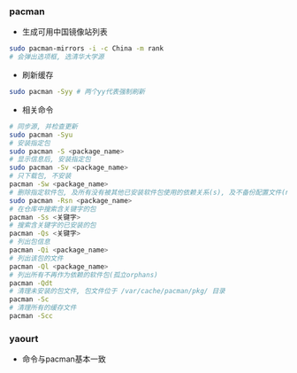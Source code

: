 ### pacman

- 生成可用中国镜像站列表

```bash
sudo pacman-mirrors -i -c China -m rank
# 会弹出选项框, 选清华大学源
```

- 刷新缓存

```bash
sudo pacman -Syy # 两个yy代表强制刷新
```

- 相关命令

```bash
# 同步源, 并检查更新
sudo pacman -Syu
# 安装指定包
sudo pacman -S <package_name>
# 显示信息后, 安装指定包
sudo pacman -Sv <package_name>
# 只下载包, 不安装
pacman -Sw <package_name>
# 删除指定软件包, 及所有没有被其他已安装软件包使用的依赖关系(s), 及不备份配置文件(n)
sudo pacman -Rsn <package_name> 
# 在仓库中搜索含关键字的包
pacman -Ss <关键字>
# 搜索含关键字的已安装的包
pacman -Qs <关键字>
# 列出包信息
pacman -Qi <package_name> 
# 列出该包的文件
pacman -Ql <package_name> 
# 列出所有不再作为依赖的软件包(孤立orphans)
pacman -Qdt
# 清理未安装的包文件, 包文件位于 /var/cache/pacman/pkg/ 目录
pacman -Sc
# 清理所有的缓存文件
pacman -Scc
```

### yaourt

- 命令与pacman基本一致